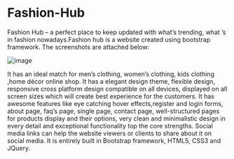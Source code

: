 # Fashion-Hub
Fashion Hub – a perfect place to keep updated with what’s trending,  what ’s in fashion nowadays.Fashion hub is a website created using bootstrap framework.
The screenshots are attached below:

![image](https://user-images.githubusercontent.com/32461344/53263183-aaffe180-36fe-11e9-9f99-d8211b6f22d4.png)

It has an ideal match for men’s  clothing, women’s clothing, kids clothing ,home décor online shop.
It has a elegant design theme, flexible design, responsive cross platform design compatible on all devices, displayed on all screen sizes which will create best experience for the customers.
It has awesome features like eye catching hover effects,register and login forms, about page, faq’s page, single page, contact page, well-structured pages for products display and their options, very clean and minimalistic design in every detail and exceptional  functionality top the core strengths. 
Social media links can help the website viewers or clients to share about it on social media. It is entirely built in Bootstrap framework, HTML5, CSS3 and JQuery. 
